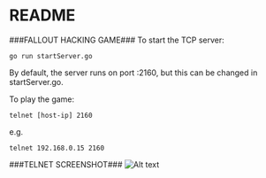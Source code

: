 # README #

###FALLOUT HACKING GAME###
To start the TCP server:

~~~~
go run startServer.go
~~~~

By default, the server runs on port :2160, but this can be changed in startServer.go.

To play the game:

~~~~
telnet [host-ip] 2160
~~~~

e.g.

~~~~
telnet 192.168.0.15 2160
~~~~

###TELNET SCREENSHOT###
![Alt text](http://www.bitbucket.org/ridentbyte/fallout-hacking-game/telnetscreenshot.png)
